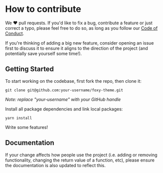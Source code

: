# How to contribute

We ❤️ pull requests. If you'd like to fix a bug, contribute a feature or just correct a typo, please feel free to do so, as long as you follow our [Code of Conduct](https://github.com/octa-byte/foxy-theme/blob/master/CODE_OF_CONDUCT.md).

If you're thinking of adding a big new feature, consider opening an issue first to discuss it to ensure it aligns to the direction of the project (and potentially save yourself some time!).

## Getting Started

To start working on the codebase, first fork the repo, then clone it:

```
git clone git@github.com:your-username/foxy-theme.git
```

_Note: replace "your-username" with your GitHub handle_

Install all package dependencies and link local packages:

```
yarn install
```

Write some features!

## Documentation

If your change affects how people use the project (i.e. adding or removing
functionality, changing the return value of a function, etc),
please ensure the documentation is also updated to
reflect this.
